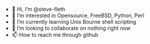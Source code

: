 - 👋 Hi, I’m @steve-fleth
- 👀 I’m interested in Opensource, FreeBSD, Python, Perl
- 🌱 I’m currently learning Unix Bourne shell scripting
- 💞️ I’m looking to collaborate on nothing right now
- 📫 How to reach me through github

<!---
steve-fleth/steve-fleth is a ✨ special ✨ repository because its `README.md` (this file) appears on your GitHub profile.
You can click the Preview link to take a look at your changes.
--->
